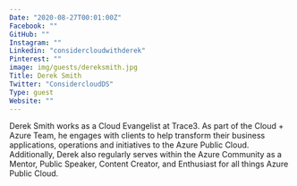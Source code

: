 ```yaml
---
Date: "2020-08-27T00:01:00Z"
Facebook: ""
GitHub: ""
Instagram: ""
Linkedin: "considercloudwithderek"
Pinterest: ""
image: img/guests/dereksmith.jpg
Title: Derek Smith
Twitter: "ConsidercloudDS"
Type: guest
Website: ""
---
```

Derek Smith works as a Cloud Evangelist at Trace3. As part of the Cloud + Azure Team, he engages with clients to help transform their business applications, operations and initiatives to the Azure Public Cloud. Additionally, Derek also regularly serves within the Azure Community as a Mentor, Public Speaker, Content Creator, and Enthusiast for all things Azure Public Cloud.
